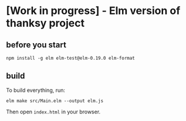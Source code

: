 # [Work in progress] - Elm version of thanksy project

## before you start

```shell
npm install -g elm elm-test@elm-0.19.0 elm-format
```

## build

To build everything, run:

```shell
elm make src/Main.elm --output elm.js
```

Then open `index.html` in your browser.
